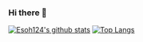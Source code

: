 ### Hi there 👋

<!--
**Esoh124/Esoh124** is a ✨ _special_ ✨ repository because its `README.md` (this file) appears on your GitHub profile.

Here are some ideas to get you started:

- 🔭 I’m currently working on ...
- 🌱 I’m currently learning ...
- 👯 I’m looking to collaborate on ...
- 🤔 I’m looking for help with ...
- 💬 Ask me about ...
- 📫 How to reach me: ...
- 😄 Pronouns: ...
- ⚡ Fun fact: ...
-->
 [![Esoh124's github stats](https://github-readme-stats.vercel.app/api?username=Esoh124)](https://github.com/anuraghazra/github-readme-stats)
﻿[![Top Langs](https://github-readme-stats.vercel.app/api/top-langs/?username=Esoh124&langs_count=10&layout=compact&theme=dark)](https://github.com/jogilsang/jogilsang)﻿
